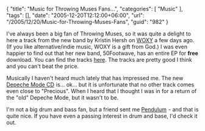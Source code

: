 {
	"title": "Music for Throwing Muses Fans...",
	"categories": [
		"Music"
	],
	"tags": [],
	"date": "2005-12-20T12:12:00+06:00",
	"url": "/2005/12/20/Music-for-Throwing-Muses-Fans",
	"guid": "982"
}

I've always been a big fan of Throwing Muses, so it was quite a delight to here a track from the new band by Kristin Hersh on <a href="http://www.woxy.com">WOXY</a> a few days ago. (If you like alternative/indie music, WOXY is a gift from God.) I was even happier to find out that her new band, 50Footwave, has an entire EP for <b>free</b> download. You can find the tracks <a href="http://www.throwingmusic.com/freemusic/">here</a>. The tracks are pretty good I think and you can't beat the price.

Musically I haven't heard much lately that has impressed me. The new <a href="http://www.amazon.com/exec/obidos/redirect?link_code=ur2&tag=raymondcamden-20&camp=1789&creative=9325&path=tg%2Fdetail%2F-%2FB000B2YQX4%2Fqid%3D1135098249%2Fsr%3D2-1%2Fref%3Dpd_bbs_b_2_1%3Fv%3Dglance%2526s%3Dmusic">Depeche Mode CD</a><img src="http://www.assoc-amazon.com/e/ir?t=raymondcamden-20&amp;l=ur2&amp;o=1" width="1" height="1" border="0" alt="" style="border:none !important; margin:0px !important;" /> is... ok... but it is unfortunate that no other track comes even close to "Precious". When I heard that I thought I was in for a return of the "old" Depeche Mode, but it wasn't to be. 

I'm not a big drum and bass fan, but a friend sent me <a href="http://www.amazon.com/exec/obidos/redirect?link_code=ur2&tag=raymondcamden-20&camp=1789&creative=9325&path=tg%2Fdetail%2F-%2FB0009Y33BK%2Fqid%3D1135098311%2Fsr%3D2-1%2Fref%3Dpd_bbs_b_2_1%3Fv%3Dglance%2526s%3Dmusic">Pendulum</a><img src="http://www.assoc-amazon.com/e/ir?t=raymondcamden-20&amp;l=ur2&amp;o=1" width="1" height="1" border="0" alt="" style="border:none !important; margin:0px !important;" /> - and that is quite nice. If you have even a passing interest in drum and base, I'd check it out.